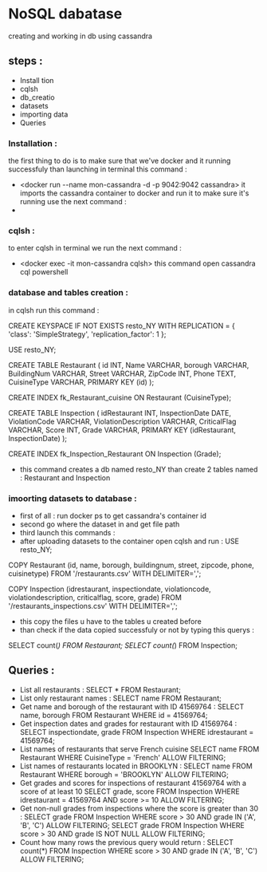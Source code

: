 # NoSQL dabatase <Cassandra>

creating and working in db using cassandra

## steps :

- Install tion
- cqlsh
- db_creatio
- datasets
- importing data
- Queries

### Installation :

the first thing to do is to make sure that we've docker and it running successfuly
than launching in terminal this command :

- <docker run --name mon-cassandra -d -p 9042:9042 cassandra>
  it imports the cassandra container to docker and run it
  to make sure it's running use the next command :
- <docker ps>

### cqlsh :

to enter cqlsh in terminal we run the next command :

- <docker exec -it mon-cassandra cqlsh>
  this command open cassandra cql powershell

### database and tables creation :

in cqlsh run this command :

CREATE KEYSPACE IF NOT EXISTS resto_NY
WITH REPLICATION = { 'class': 'SimpleStrategy', 'replication_factor': 1 };

USE resto_NY;

CREATE TABLE Restaurant (
id INT,
Name VARCHAR,
borough VARCHAR,
BuildingNum VARCHAR,
Street VARCHAR,
ZipCode INT,
Phone TEXT,
CuisineType VARCHAR,
PRIMARY KEY (id)
);

CREATE INDEX fk_Restaurant_cuisine ON Restaurant (CuisineType);

CREATE TABLE Inspection (
idRestaurant INT,
InspectionDate DATE,
ViolationCode VARCHAR,
ViolationDescription VARCHAR,
CriticalFlag VARCHAR,
Score INT,
Grade VARCHAR,
PRIMARY KEY (idRestaurant, InspectionDate)
);

CREATE INDEX fk_Inspection_Restaurant ON Inspection (Grade);

- this command creates a db named resto_NY than create 2 tables named : Restaurant and Inspection

### imoorting datasets to database :

- first of all : run docker ps to get cassandra's container id
- second go where the dataset in and get file path
- third launch this commands :
  <docker cp file_path container_ID >
- after uploading datasets to the container open cqlsh and run :
  USE resto_NY;

COPY Restaurant (id, name, borough, buildingnum, street, zipcode, phone, cuisinetype)
FROM '/restaurants.csv' WITH DELIMITER=',';

COPY Inspection (idrestaurant, inspectiondate, violationcode, violationdescription, criticalflag, score, grade)
FROM '/restaurants_inspections.csv' WITH DELIMITER=',';

- this copy the files u have to the tables u created before
- than check if the data copied successfuly or not by typing this querys :

SELECT count(_) FROM Restaurant;
SELECT count(_) FROM Inspection;

## Queries :

- List all restaurants : SELECT \* FROM Restaurant;
- List only restaurant names : SELECT name FROM Restaurant;
- Get name and borough of the restaurant with ID 41569764 :
  SELECT name, borough FROM Restaurant WHERE id = 41569764;
- Get inspection dates and grades for restaurant with ID 41569764 :
  SELECT inspectiondate, grade FROM Inspection WHERE idrestaurant = 41569764;
- List names of restaurants that serve French cuisine
 SELECT name FROM Restaurant WHERE CuisineType = 'French' ALLOW FILTERING;
- List names of restaurants located in BROOKLYN :
  SELECT name FROM Restaurant WHERE borough = 'BROOKLYN' ALLOW FILTERING;
- Get grades and scores for inspections of restaurant 41569764 with a score of at least 10
  SELECT grade, score FROM Inspection
  WHERE idrestaurant = 41569764 AND score >= 10 ALLOW FILTERING;
- Get non-null grades from inspections where the score is greater than 30 :
  SELECT grade FROM Inspection 
WHERE score > 30 AND grade IN ('A', 'B', 'C') ALLOW FILTERING;
SELECT grade FROM Inspection 
WHERE score > 30 AND grade IS NOT NULL ALLOW FILTERING;
- Count how many rows the previous query would return :
SELECT count(*) FROM Inspection 
WHERE score > 30 AND grade IN ('A', 'B', 'C') ALLOW FILTERING;
